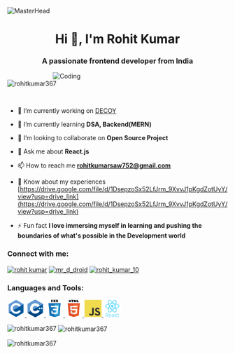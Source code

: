 ![MasterHead](https://media.licdn.com/dms/image/C5612AQErLJQyuT4h2Q/article-inline_image-shrink_1500_2232/0/1624597705774?e=1715817600&v=beta&t=D5kQnHFk-SS9m4K52hQaWnz6nmTHrGMOkcJpEPtNpz4)
<h1 align="center">Hi 👋, I'm Rohit Kumar</h1>
<h3 align="center">A passionate frontend developer from India</h3>
<img align="right" alt="Coding" width="400" src="https://camo.githubusercontent.com/19db51af5f90f1b152bc0b9078f5fe97053955be5074f03f17019c70345bdcdb/68747470733a2f2f6d69726f2e6d656469756d2e636f6d2f6d61782f313336302f302a37513379765349765f7430696f4a2d5a2e676966">

<p align="left"> <img src="https://komarev.com/ghpvc/?username=rohitkumar367&label=Profile%20views&color=0e75b6&style=flat" alt="rohitkumar367" /> </p>

<p align="left"> <a href="https://twitter.com/" target="blank"><img src="https://img.shields.io/twitter/follow/?logo=twitter&style=for-the-badge" alt="" /></a> </p>

- 🔭 I’m currently working on [DECOY](https://github.com/manish011003/DECOYwebsrc)

- 🌱 I’m currently learning **DSA, Backend(MERN)**

- 👯 I’m looking to collaborate on **Open Source Project**

- 💬 Ask me about **React.js**

- 📫 How to reach me **rohitkumarsaw752@gmail.com**

- 📄 Know about my experiences [https://drive.google.com/file/d/1DsepzoSx52LfJrm_9XvvJ1pKgdZotUyY/view?usp=drive_link](https://drive.google.com/file/d/1DsepzoSx52LfJrm_9XvvJ1pKgdZotUyY/view?usp=drive_link)

- ⚡ Fun fact **I love immersing myself in learning and pushing the boundaries of what's possible in the Development world**

<h3 align="left">Connect with me:</h3>
<p align="left">
<a href="https://www.linkedin.com/in/rohit-kumar-b3a1b2252/" target="blank"><img align="center" src="https://raw.githubusercontent.com/rahuldkjain/github-profile-readme-generator/master/src/images/icons/Social/linked-in-alt.svg" alt="rohit kumar" height="30" width="40" /></a>
<a href="https://instagram.com/mr_d_droid" target="blank"><img align="center" src="https://raw.githubusercontent.com/rahuldkjain/github-profile-readme-generator/master/src/images/icons/Social/instagram.svg" alt="mr_d_droid" height="30" width="40" /></a>
<a href="https://www.leetcode.com/rohit_kumar_10" target="blank"><img align="center" src="https://raw.githubusercontent.com/rahuldkjain/github-profile-readme-generator/master/src/images/icons/Social/leet-code.svg" alt="rohit_kumar_10" height="30" width="40" /></a>
</p>

<h3 align="left">Languages and Tools:</h3>
<p align="left"> <a href="https://www.cprogramming.com/" target="_blank" rel="noreferrer"> <img src="https://raw.githubusercontent.com/devicons/devicon/master/icons/c/c-original.svg" alt="c" width="40" height="40"/> </a> <a href="https://www.w3schools.com/cpp/" target="_blank" rel="noreferrer"> <img src="https://raw.githubusercontent.com/devicons/devicon/master/icons/cplusplus/cplusplus-original.svg" alt="cplusplus" width="40" height="40"/> </a> <a href="https://www.w3schools.com/css/" target="_blank" rel="noreferrer"> <img src="https://raw.githubusercontent.com/devicons/devicon/master/icons/css3/css3-original-wordmark.svg" alt="css3" width="40" height="40"/> </a> <a href="https://www.w3.org/html/" target="_blank" rel="noreferrer"> <img src="https://raw.githubusercontent.com/devicons/devicon/master/icons/html5/html5-original-wordmark.svg" alt="html5" width="40" height="40"/> </a> <a href="https://developer.mozilla.org/en-US/docs/Web/JavaScript" target="_blank" rel="noreferrer"> <img src="https://raw.githubusercontent.com/devicons/devicon/master/icons/javascript/javascript-original.svg" alt="javascript" width="40" height="40"/> </a> <a href="https://reactjs.org/" target="_blank" rel="noreferrer"> <img src="https://raw.githubusercontent.com/devicons/devicon/master/icons/react/react-original-wordmark.svg" alt="react" width="40" height="40"/> </a> </p>

<p><img align="left" src="https://github-readme-stats.vercel.app/api/top-langs?username=rohitkumar367&show_icons=true&locale=en&layout=compact" alt="rohitkumar367" /></p>

<p>&nbsp;<img align="center" src="https://github-readme-stats.vercel.app/api?username=rohitkumar367&show_icons=true&locale=en" alt="rohitkumar367" /></p>

<p><img align="center" src="https://github-readme-streak-stats.herokuapp.com/?user=rohitkumar367&" alt="rohitkumar367" /></p>
